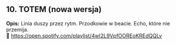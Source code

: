 
## 10. TOTEM (nowa wersja)
**Opis:** Linia duszy przez rytm. Przodkowie w beacie. Echo, które nie przemija.  
🔗 https://open.spotify.com/playlist/4wI2L9VpfOOREoKREdQQLv
